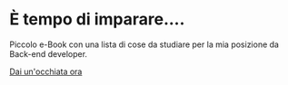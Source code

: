 # È tempo di imparare....

Piccolo e-Book con una lista di cose da studiare per la mia posizione da Back-end developer.

[Dai un'occhiata ora](index.html)

